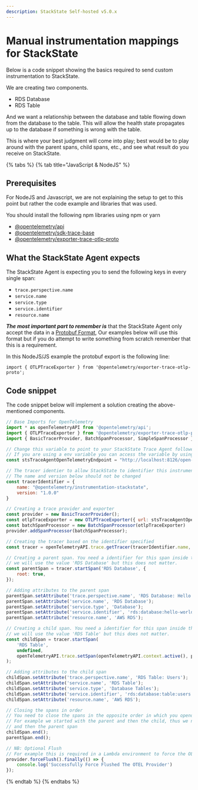 ```yaml
---
description: StackState Self-hosted v5.0.x
---
```


# Manual instrumentation mappings for StackState

Below is a code snippet showing the basics required to send custom instrumentation
to StackState.

We are creating two components.

- RDS Database
- RDS Table

And we want a relationship between the database and table flowing down from the database to the table. This will allow
the health state propagates up to the database if something is wrong with the table.

This is where your best judgment will come into play; best would be to play around with the parent spans, child spans, etc., and see
what result do you receive on StackState.


{% tabs %}
{% tab title="JavaScript & NodeJS" %}

## Prerequisites
For NodeJS and Javascript, we are not explaining the setup to get to this point but rather the code example and libraries that was used.

You should install the following npm libraries using npm or yarn

- [@opentelemetry/api](https://www.npmjs.com/package/@opentelemetry/api)
- [@opentelemetry/sdk-trace-base](https://www.npmjs.com/package/@opentelemetry/sdk-trace-base)
- [@opentelemetry/exporter-trace-otlp-proto](https://www.npmjs.com/package/@opentelemetry/exporter-trace-otlp-proto)

## What the StackState Agent expects
The StackState Agent is expecting you to send the following keys in every single span:
- `trace.perspective.name`
- `service.name`
- `service.type`
- `service.identifier`
- `resource.name`

***The most important part to remember is*** that the StackState Agent only accept the data in a [Protobuf Format](https://developers.google.com/protocol-buffers), Our examples below will
use this format but if you do attempt to write something from scratch remember that this is a requirement.

In this NodeJS/JS example the protobuf export is the following line:

`import { OTLPTraceExporter } from '@opentelemetry/exporter-trace-otlp-proto';`

## Code snippet

The code snippet below will implement a solution creating the above-mentioned components.

```javascript
// Base Imports for OpenTelemetry
import * as openTelemetryAPI from '@opentelemetry/api';
import { OTLPTraceExporter } from '@opentelemetry/exporter-trace-otlp-proto';
import { BasicTracerProvider, BatchSpanProcessor, SimpleSpanProcessor } from '@opentelemetry/sdk-trace-base';

// Change this variable to point to your StackState Trace Agent followed by the port and path
// If you are using a env variable you can access the variable by using process.env.ENV_VARIABLE_NAME
const stsTraceAgentOpenTelemetryEndpoint = "http://localhost:8126/open-telemetry"

// The tracer identier to allow StackState to identifier this instrumentations.
// The name and version below should not be changed
const tracerIdentifier = {
    name: "@opentelemetry/instrumentation-stackstate",
    version: "1.0.0"
}

// Creating a trace provider and exporter
const provider = new BasicTracerProvider();
const otlpTraceExporter = new OTLPTraceExporter({ url: stsTraceAgentOpenTelemetryEndpoint })
const batchSpanProcessor = new BatchSpanProcessor(otlpTraceExporter)
provider.addSpanProcessor(batchSpanProcessor);

// Creating the tracer based on the identifier specified
const tracer = openTelemetryAPI.trace.getTracer(tracerIdentifier.name, tracerIdentifier.version);

// Creating a parent span. You need a identifier for this span inside the code
// we will use the value 'RDS Database' but this does not matter.
const parentSpan = tracer.startSpan('RDS Database', {
    root: true,
});

// Adding attributes to the parent span
parentSpan.setAttribute('trace.perspective.name', 'RDS Database: Hello World');
parentSpan.setAttribute('service.name', 'RDS Database');
parentSpan.setAttribute('service.type', 'Database');
parentSpan.setAttribute('service.identifier', 'rds:database:hello-world');
parentSpan.setAttribute('resource.name', 'AWS RDS');

// Creating a child span. You need a identifier for this span inside the code
// we will use the value 'RDS Table' but this does not matter.
const childSpan = tracer.startSpan(
    'RDS Table',
    undefined,
    openTelemetryAPI.trace.setSpan(openTelemetryAPI.context.active(), parentSpan)
);

// Adding attributes to the child span
childSpan.setAttribute('trace.perspective.name', 'RDS Table: Users');
childSpan.setAttribute('service.name', 'RDS Table');
childSpan.setAttribute('service.type', 'Database Tables');
childSpan.setAttribute('service.identifier', 'rds:database:table:users');
childSpan.setAttribute('resource.name', 'AWS RDS');

// Closing the spans in order
// You need to close the spans in the opposite order in which you opended them
// For example we started with the parent and then the child, thus we need to close the child first
// and then the parent span
childSpan.end();
parentSpan.end();

// NB: Optional Flush
// For example this is required in a Lambda environment to force the OLTP HTTP to post before the script ends.
provider.forceFlush().finally(() => {
    console.log('Successfully Force Flushed The OTEL Provider')
});
```
{% endtab %}
{% endtabs %}

